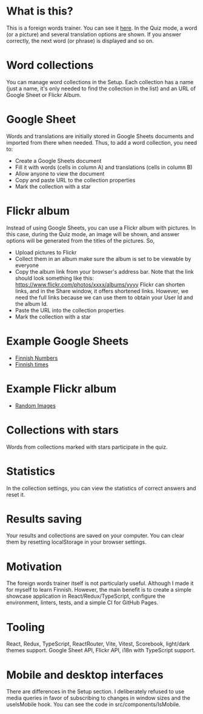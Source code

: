 # What is this?

This is a foreign words trainer. You can see it [here](https://ghooost.github.io/vite-react-words/). In the Quiz mode, a word (or a picture) and several translation options are shown. If you answer correctly, the next word (or phrase) is displayed and so on.

# Word collections

You can manage word collections in the Setup. Each collection has a name (just a name, it's only needed to find the collection in the list) and an URL of Google Sheet or Flickr Album.

# Google Sheet

Words and translations are initially stored in Google Sheets documents and imported from there when needed. Thus, to add a word collection, you need to:

- Create a Google Sheets document
- Fill it with words (cells in column A) and translations (cells in column B)
- Allow anyone to view the document
- Copy and paste URL to the collection properties
- Mark the collection with a star

# Flickr album

Instead of using Google Sheets, you can use a Flickr album with pictures. In this case, during the Quiz mode, an image will be shown, and answer options will be generated from the titles of the pictures. So,

- Upload pictures to Flickr
- Collect them in an album
  make sure the album is set to be viewable by everyone
- Copy the album link from your browser's address bar. Note that the link should look something like this:
  https://www.flickr.com/photos/xxxx/albums/yyyy
  Flickr can shorten links, and in the Share window, it offers shortened links. However, we need the full links because we can use them to obtain your User Id and the album Id.
- Paste the URL into the collection properties
- Mark the collection with a star

# Example Google Sheets

- [Finnish Numbers](https://docs.google.com/spreadsheets/d/1jBgmXRnafIlAe4zAgZRAGdkBJw-ySHRfza5FPH4HNII/edit#gid=0)
- [Finnish times](https://docs.google.com/spreadsheets/d/19URjKxbfUYtexfvENRGP8M1c-zKecPD2SfZBOpnHE0Q/edit#gid=0)

# Example Flickr album

- [Random Images](https://www.flickr.com/photos/198281950@N04/sets/72177720308121319/)

# Collections with stars

Words from collections marked with stars participate in the quiz.

# Statistics

In the collection settings, you can view the statistics of correct answers and reset it.

# Results saving

Your results and collections are saved on your computer. You can clear them by resetting localStorage in your browser settings.

# Motivation

The foreign words trainer itself is not particularly useful. Although I made it for myself to learn Finnish. However, the main benefit is to create a simple showcase application in React/Redux/TypeScript, configure the environment, linters, tests, and a simple CI for GitHub Pages.

# Tooling

React, Redux, TypeScript, ReactRouter, Vite, Vitest, Scorebook, light/dark themes support.
Google Sheet API, Flickr API, i18n with TypeScript support.

# Mobile and desktop interfaces

There are differences in the Setup section. I deliberately refused to use media queries in favor of subscribing to changes in window sizes and the useIsMobile hook. You can see the code in src/components/IsMobile.
